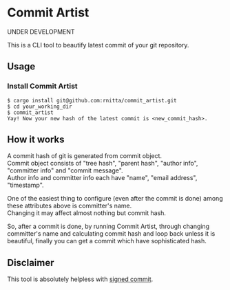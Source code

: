 # Commit Artist

UNDER DEVELOPMENT

This is a CLI tool to beautify latest commit of your git repository.

## Usage


### Install Commit Artist

```shell
$ cargo install git@github.com:rnitta/commit_artist.git
$ cd your_working_dir
$ commit_artist
Yay! Now your new hash of the latest commit is <new_commit_hash>.
```

## How it works
A commit hash of git is generated from commit object.  
Commit object consists of "tree hash", "parent hash", "author info", "committer info" and "commit message".  
Author info and committer info each have "name", "email address", "timestamp".  

One of the easiest thing to configure (even after the commit is done) among these attributes above is committer's name.  
Changing it may affect almost nothing but commit hash.  

So, after a commit is done, by running Commit Artist, through changing committer's name and calculating commit hash and loop back unless it is beautiful, finally you can get a commit which have sophisticated hash. 

## Disclaimer
This tool is absolutely helpless with [signed commit](https://git-scm.com/book/en/v2/Git-Tools-Signing-Your-Work).